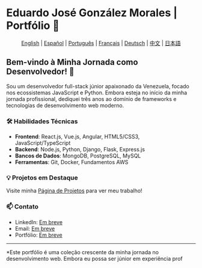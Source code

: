 # Eduardo José González Morales | Portfólio 🚀

<div align="center">

[English](../README.md) | [Español](./README.es.md) | [Português](./README.pt.md) | [Français](./README.fr.md) | [Deutsch](./README.de.md) | [中文](./README.zh.md) | [日本語](./README.jp.md)

</div>

## Bem-vindo à Minha Jornada como Desenvolvedor! 👋

Sou um desenvolvedor full-stack júnior apaixonado da Venezuela, focado nos ecossistemas JavaScript e Python. Embora esteja no início da minha jornada profissional, dediquei três anos ao domínio de frameworks e tecnologias de desenvolvimento web moderno.

### 🛠 Habilidades Técnicas
- **Frontend**: React.js, Vue.js, Angular, HTML5/CSS3, JavaScript/TypeScript
- **Backend**: Node.js, Python, Django, Flask, Express.js
- **Bancos de Dados**: MongoDB, PostgreSQL, MySQL
- **Ferramentas**: Git, Docker, Fundamentos AWS

### 💡 Projetos em Destaque
Visite minha [Página de Projetos](../projects/README.pt.md) para ver meu trabalho!

### 📫 Contato
- LinkedIn: [Em breve](#)
- Email: [Em breve](#)
- Portfólio: [Em breve](#)

---
*Este portfólio é uma coleção crescente da minha jornada no desenvolvimento web. Embora eu possa ser júnior em experiência prof
